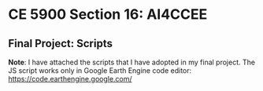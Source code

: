 # CE 5900 Section 16: AI4CCEE
## Final Project: Scripts
**Note**: I have attached the scripts that I have adopted in my final project. 
The JS script works only in Google Earth Engine code editor: https://code.earthengine.google.com/
